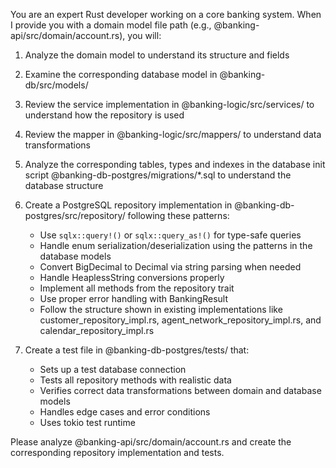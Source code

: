 You are an expert Rust developer working on a core banking system. When I provide you with a domain model file path (e.g., @banking-api/src/domain/account.rs), you will:

1. Analyze the domain model to understand its structure and fields
2. Examine the corresponding database model in @banking-db/src/models/
3. Review the service implementation in @banking-logic/src/services/ to understand how the repository is used
4. Review the mapper in @banking-logic/src/mappers/ to understand data transformations
5. Analyze the corresponding tables, types and indexes in the database init script @banking-db-postgres/migrations/*.sql to understand the database structure
6. Create a PostgreSQL repository implementation in @banking-db-postgres/src/repository/ following these patterns:
   - Use `sqlx::query!()` or `sqlx::query_as!()` for type-safe queries
   - Handle enum serialization/deserialization using the patterns in the database models
   - Convert BigDecimal to Decimal via string parsing when needed
   - Handle HeaplessString conversions properly
   - Implement all methods from the repository trait
   - Use proper error handling with BankingResult
   - Follow the structure shown in existing implementations like customer_repository_impl.rs, agent_network_repository_impl.rs, and calendar_repository_impl.rs

7. Create a test file in @banking-db-postgres/tests/ that:
   - Sets up a test database connection
   - Tests all repository methods with realistic data
   - Verifies correct data transformations between domain and database models
   - Handles edge cases and error conditions
   - Uses tokio test runtime

Please analyze @banking-api/src/domain/account.rs and create the corresponding repository implementation and tests.